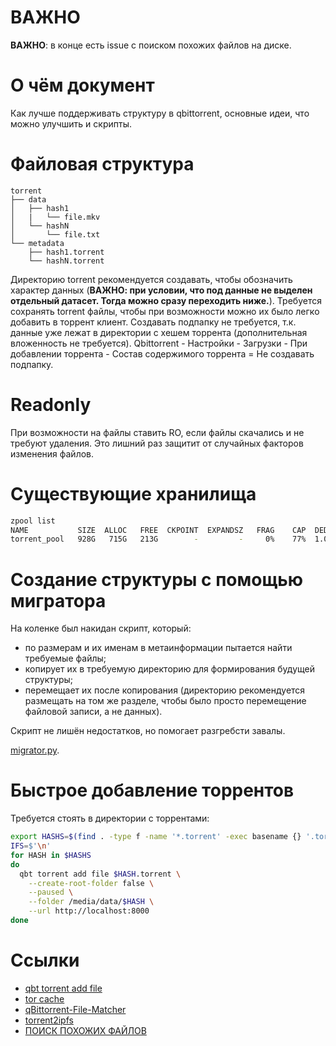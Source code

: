 # ВАЖНО
**ВАЖНО**: в конце есть issue с поиском похожих файлов на диске.

# О чём документ
Как лучше поддерживать структуру в qbittorrent, основные идеи, что можно улучшить и скрипты.

# Файловая структура
```
torrent
├── data
│   ├── hash1
│   |   └── file.mkv
│   └── hashN
│       └── file.txt
└── metadata
    ├── hash1.torrent
    └── hashN.torrent
```

Директорию torrent рекомендуется создавать, чтобы обозначить характер данных (**ВАЖНО: при условии, что под данные не выделен отдельный датасет. Тогда можно сразу переходить ниже.**).
Требуется сохранять torrent файлы, чтобы при возможности можно их было легко добавить в торрент клиент.
Создавать подпапку не требуется, т.к. данные уже лежат в директории с хешем торрента (дополнительная вложенность не требуется).
Qbittorrent - Настройки - Загрузки - При добавлении торрента - Состав содержимого торрента = Не создавать подпапку.

# Readonly
При возможности на файлы ставить RO, если файлы скачались и не требуют удаления.
Это лишний раз защитит от случайных факторов изменения файлов.

# Существующие хранилища
```sh
zpool list
NAME           SIZE  ALLOC   FREE  CKPOINT  EXPANDSZ   FRAG    CAP  DEDUP    HEALTH  ALTROOT # Disk
torrent_pool   928G   715G   213G        -         -     0%    77%  1.02x    ONLINE  -       # WD Green 1 TB
```

# Создание структуры с помощью мигратора
На коленке был накидан скрипт, который:
* по размерам и их именам в метаинформации пытается найти требуемые файлы;
* копирует их в требуемую директорию для формирования будущей структуры;
* перемещает их после копирования (директорию рекомендуется размещать на том же разделе, чтобы было просто перемещение файловой записи, а не данных).

Скрипт не лишён недостатков, но помогает разгребсти завалы.

[migrator.py](./torrent/migrator.py).

# Быстрое добавление торрентов
Требуется стоять в директории с торрентами:
```sh
export HASHS=$(find . -type f -name '*.torrent' -exec basename {} '.torrent' \;)
IFS=$'\n'
for HASH in $HASHS
do
  qbt torrent add file $HASH.torrent \
    --create-root-folder false \
    --paused \
    --folder /media/data/$HASH \
    --url http://localhost:8000
done
```

# Ссылки
* [qbt torrent add file](https://github.com/fedarovich/qbittorrent-cli/wiki/qbt-torrent-add-file)
* [tor cache](https://torrends.to/sites/torrent-storage-caching/)
* [qBittorrent-File-Matcher](https://github.com/xob0t/qBittorrent-File-Matcher)
* [torrent2ipfs](https://github.com/riffcc/torrent2ipfs/)
* [ПОИСК ПОХОЖИХ ФАЙЛОВ](https://github.com/qbittorrent/qBittorrent/issues/6520)
